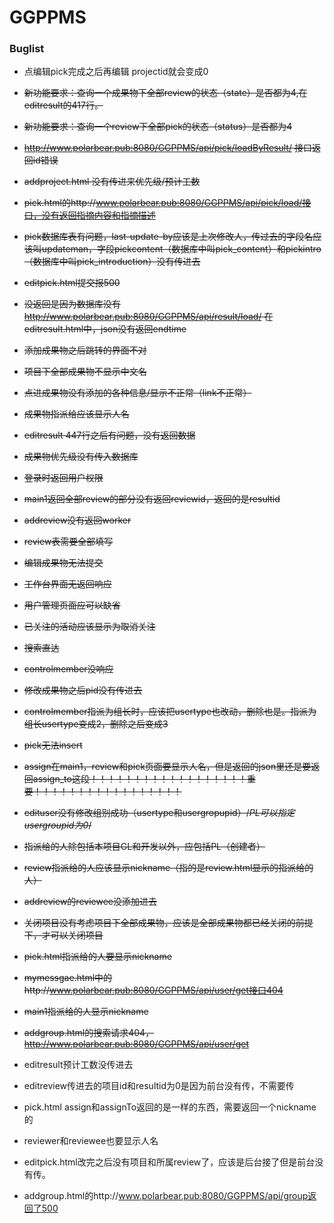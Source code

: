 # GGPPMS


### Buglist

* 点编辑pick完成之后再编辑 projectid就会变成0

* ~~新功能要求：查询一个成果物下全部review的状态（state）是否都为4,在editresult的417行。~~

* ~~新功能要求：查询一个review下全部pick的状态（status）是否都为4~~

* ~~http://www.polarbear.pub:8080/GGPPMS/api/pick/loadByResult/ 接口返回id错误~~

* ~~addproject.html 没有传进来优先级/预计工数~~

* ~~pick.html的http://www.polarbear.pub:8080/GGPPMS/api/pick/load/接口，没有返回指摘内容和指摘描述~~

* ~~pick数据库表有问题，last-update-by应该是上次修改人，传过去的字段名应该叫updateman，字段pickcontent（数据库中叫pick_content）和pickintro（数据库中叫pick_introduction）没有传进去~~

* ~~editpick.html提交报500~~

* ~~没返回是因为数据库没有 http://www.polarbear.pub:8080/GGPPMS/api/result/load/ 在editresult.html中，json没有返回endtime~~
 
* ~~添加成果物之后跳转的界面不对~~

* ~~项目下全部成果物不显示中文名~~

* ~~点进成果物没有添加的各种信息/显示不正常（link不正常）~~

* ~~成果物指派给应该显示人名~~

* ~~editresult 447行之后有问题，没有返回数据~~

* ~~成果物优先级没有传入数据库~~

* ~~登录时返回用户权限~~

* ~~main1返回全部review的部分没有返回reviewid，返回的是resultid~~

* ~~addreview没有返回worker~~

* ~~review表需要全部填写~~

* ~~编辑成果物无法提交~~

* ~~工作台界面无返回响应~~

* ~~用户管理页面应可以缺省~~

* ~~已关注的活动应该显示为取消关注~~

* ~~搜索直达~~

* ~~controlmember没响应~~

* ~~修改成果物之后pid没有传进去~~

* ~~controlmember指派为组长时，应该把usertype也改动，删除也是。指派为组长usertype变成2，删除之后变成3~~

* ~~pick无法insert~~

* ~~assign在main1，review和pick页面要显示人名，但是返回的json里还是要返回assign_to这段！！！！！！！！！！！！！！！！！！重要！！！！！！！！！！！！！！！！！~~

* ~~edituser没有修改组别成功（usertype和usergropupid）/*PL可以指定usergroupid为0*/~~

* ~~指派给的人除包括本项目GL和开发以外，应包括PL（创建者）~~

* ~~review指派给的人应该显示nickname（指的是review.html显示的指派给的人）~~

* ~~addreview的reviewee没添加进去~~

* ~~关闭项目没有考虑项目下全部成果物，应该是全部成果物都已经关闭的前提下，才可以关闭项目~~

* ~~pick.html指派给的人要显示nickname~~

* ~~mymessgae.html中的http://www.polarbear.pub:8080/GGPPMS/api/user/get接口404~~

* ~~main1指派给的人显示nickname~~

* ~~addgroup.html的搜索请求404，http://www.polarbear.pub:8080/GGPPMS/api/user/get~~

* editresult预计工数没传进去

* editreview传进去的项目id和resultid为0是因为前台没有传，不需要传

* pick.html assign和assignTo返回的是一样的东西，需要返回一个nickname的

* reviewer和reviewee也要显示人名

* editpick.html改完之后没有项目和所属review了，应该是后台接了但是前台没有传。

* addgroup.html的http://www.polarbear.pub:8080/GGPPMS/api/group返回了500